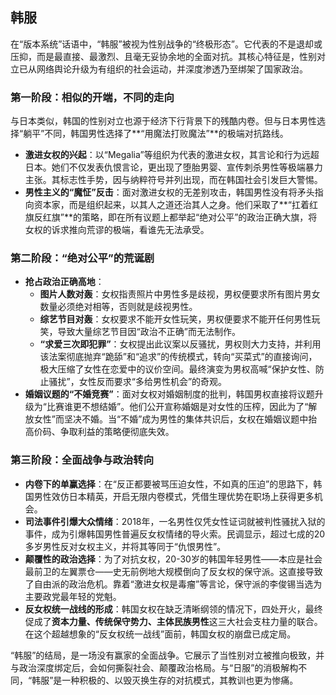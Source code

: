 ## **韩服**

在“版本系统”话语中，“韩服”被视为性别战争的“终极形态”。它代表的不是退却或压抑，而是最直接、最激烈、且毫无妥协余地的全面对抗。其核心特征是，性别对立已从网络舆论升级为有组织的社会运动，并深度渗透乃至绑架了国家政治。

### **第一阶段：相似的开端，不同的走向**

与日本类似，韩国的性别对立也源于经济下行背景下的残酷内卷。但与日本男性选择“躺平”不同，韩国男性选择了**“用魔法打败魔法”**的极端对抗路线。

* **激进女权的兴起**：以“Megalia”等组织为代表的激进女权，其言论和行为远超日本。她们不仅发表仇恨言论，更出现了堕胎男婴、宣传刺杀男性等极端暴力主张。其标志性手势，因与纳粹符号并列出现，而在韩国社会引发巨大警惕。
* **男性主义的“魔怔”反击**：面对激进女权的无差别攻击，韩国男性没有将矛头指向资本家，而是组织起来，以其人之道还治其人之身。他们采取了**“扛着红旗反红旗”**的策略，即在所有议题上都举起“绝对公平”的政治正确大旗，将女权的诉求推向荒谬的极端，看谁先无法承受。

### **第二阶段：“绝对公平”的荒诞剧**

* **抢占政治正确高地**：
    * **图片人数对轰**：女权指责照片中男性多是歧视，男权便要求所有图片男女数量必须绝对相等，否则就是歧视男性。
    * **综艺节目对轰**：女权要求不能开女性玩笑，男权便要求不能开任何男性玩笑，导致大量综艺节目因“政治不正确”而无法制作。
    * **“求爱三次即犯罪”**：女权提出此议案以反骚扰，男权则大力支持，并利用该法案彻底抛弃“跪舔”和“追求”的传统模式，转向“买菜式”的直接询问，极大压缩了女性在恋爱中的议价空间。最终演变为男权高喊“保护女性、防止骚扰”，女性反而要求“多给男性机会”的奇观。
* **婚姻议题的“不婚竞赛”**：面对女权对婚姻制度的批判，韩国男权直接将议题升级为“比赛谁更不想结婚”。他们公开宣称婚姻是对女性的压榨，因此为了“解放女性”而坚决不婚。当“不婚”成为男性的集体共识后，女权在婚姻议题中抬高价码、争取利益的策略便彻底失效。

### **第三阶段：全面战争与政治转向**

* **内卷下的单赢选择**：在“反正都要被骂压迫女性，不如真的压迫”的思路下，韩国男性效仿日本精英，开启无限内卷模式，凭借生理优势在职场上获得更多机会。
* **司法事件引爆大众情绪**：2018年，一名男性仅凭女性证词就被判性骚扰入狱的事件，成为引爆韩国男性普遍反女权情绪的导火索。民调显示，超过七成的20多岁男性反对女权主义，并将其等同于“仇恨男性”。
* **颠覆性的政治选择**：为了对抗女权，20-30岁的韩国年轻男性——本应是社会最前卫的左翼票仓——史无前例地大规模倒向了反女权的保守派。这直接导致了自由派的政治危机。靠着“激进女权是毒瘤”等言论，保守派的李俊锡当选为主要政党最年轻的党魁。
* **反女权统一战线的形成**：韩国女权在缺乏清晰纲领的情况下，四处开火，最终促成了**资本力量、传统保守势力、主体民族男性**这三大社会支柱力量的联合。在这个超越想象的“反女权统一战线”面前，韩国女权的崩盘已成定局。

“韩服”的结局，是一场没有赢家的全面战争。它展示了当性别对立被推向极致，并与政治深度绑定后，会如何撕裂社会、颠覆政治格局。与“日服”的消极解构不同，“韩服”是一种积极的、以毁灭换生存的对抗模式，其教训也更为惨痛。